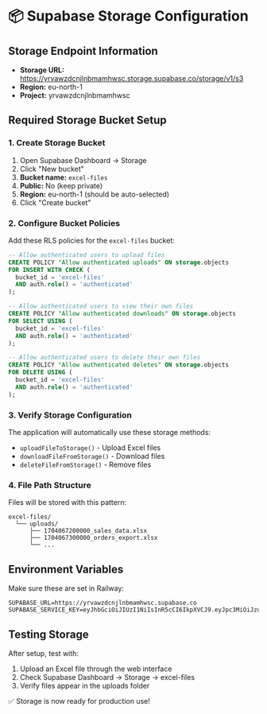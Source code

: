 # 📦 Supabase Storage Configuration

## Storage Endpoint Information
- **Storage URL:** https://yrvawzdcnjlnbmamhwsc.storage.supabase.co/storage/v1/s3
- **Region:** eu-north-1
- **Project:** yrvawzdcnjlnbmamhwsc

## Required Storage Bucket Setup

### 1. Create Storage Bucket
1. Open Supabase Dashboard → Storage
2. Click "New bucket"
3. **Bucket name:** `excel-files`
4. **Public:** No (keep private)
5. **Region:** eu-north-1 (should be auto-selected)
6. Click "Create bucket"

### 2. Configure Bucket Policies
Add these RLS policies for the `excel-files` bucket:

```sql
-- Allow authenticated users to upload files
CREATE POLICY "Allow authenticated uploads" ON storage.objects
FOR INSERT WITH CHECK (
  bucket_id = 'excel-files' 
  AND auth.role() = 'authenticated'
);

-- Allow authenticated users to view their own files
CREATE POLICY "Allow authenticated downloads" ON storage.objects
FOR SELECT USING (
  bucket_id = 'excel-files' 
  AND auth.role() = 'authenticated'
);

-- Allow authenticated users to delete their own files
CREATE POLICY "Allow authenticated deletes" ON storage.objects
FOR DELETE USING (
  bucket_id = 'excel-files' 
  AND auth.role() = 'authenticated'
);
```

### 3. Verify Storage Configuration
The application will automatically use these storage methods:
- `uploadFileToStorage()` - Upload Excel files
- `downloadFileFromStorage()` - Download files
- `deleteFileFromStorage()` - Remove files

### 4. File Path Structure
Files will be stored with this pattern:
```
excel-files/
  └── uploads/
      ├── 1704067200000_sales_data.xlsx
      ├── 1704067300000_orders_export.xlsx
      └── ...
```

## Environment Variables
Make sure these are set in Railway:
```
SUPABASE_URL=https://yrvawzdcnjlnbmamhwsc.supabase.co
SUPABASE_SERVICE_KEY=eyJhbGciOiJIUzI1NiIsInR5cCI6IkpXVCJ9.eyJpc3MiOiJzdXBhYmFzZSIsInJlZiI6InlydmF3emRjbmpsbmJtYW1od3NjIiwicm9sZSI6InNlcnZpY2Vfcm9sZSIsImlhdCI6MTc1Nzg3MDIxMiwiZXhwIjoyMDczNDQ2MjEyfQ.RvS90UDa0ClWT1DYzVfUcWJU2KEBQY5YoqDogh3GU3o
```

## Testing Storage
After setup, test with:
1. Upload an Excel file through the web interface
2. Check Supabase Dashboard → Storage → excel-files
3. Verify files appear in the uploads folder

✅ Storage is now ready for production use!
